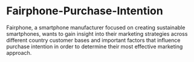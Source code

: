 # Fairphone-Purchase-Intention
Fairphone, a smartphone manufacturer focused on creating sustainable smartphones, wants to gain insight into their marketing strategies across different country customer bases and important factors that influence purchase intention in order to determine their most effective marketing approach.
